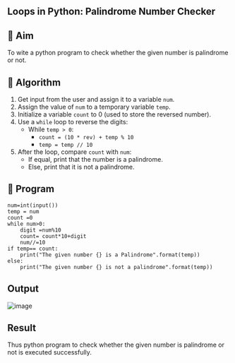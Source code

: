 ## Loops in Python: Palindrome Number Checker

## 🎯 Aim

To wite a python program to check whether the given number is palindrome or not.


## 🧠 Algorithm
1. Get input from the user and assign it to a variable `num`.
2. Assign the value of `num` to a temporary variable `temp`.
3. Initialize a variable `count` to 0 (used to store the reversed number).
4. Use a `while` loop to reverse the digits:
   - While `temp > 0`:
     - `count = (10 * rev) + temp % 10`
     - `temp = temp // 10`
5. After the loop, compare `count` with `num`:
   - If equal, print that the number is a palindrome.
   - Else, print that it is not a palindrome.

## 🧾 Program
``` pyhton
num=int(input())
temp = num
count =0
while num>0:
    digit =num%10
    count= count*10+digit
    num//=10
if temp== count:
    print("The given number {} is a Palindrome".format(temp))
else:
    print("The given number {} is not a palindrome".format(temp))

```
## Output
![image](https://github.com/user-attachments/assets/22de3a79-e3f0-49d3-be73-abf300a65928)

## Result
Thus python program to check whether the given number is palindrome or not is executed successfully.
